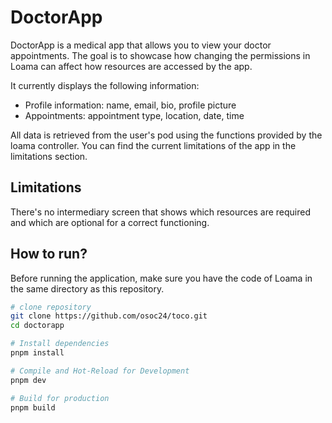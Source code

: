 # DoctorApp

DoctorApp is a medical app that allows you to view your doctor appointments.
The goal is to showcase how changing the permissions in Loama can affect how resources are accessed by the app.

It currently displays the following information:

- Profile information: name, email, bio, profile picture
- Appointments: appointment type, location, date, time

All data is retrieved from the user's pod using the functions provided by the loama controller.
You can find the current limitations of the app in the limitations section.

## Limitations

There's no intermediary screen that shows which resources are required and which are optional for a correct functioning.

## How to run?

Before running the application, make sure you have the code of Loama in the same directory as this repository.

```sh
# clone repository
git clone https://github.com/osoc24/toco.git
cd doctorapp

# Install dependencies
pnpm install

# Compile and Hot-Reload for Development
pnpm dev

# Build for production
pnpm build

```
